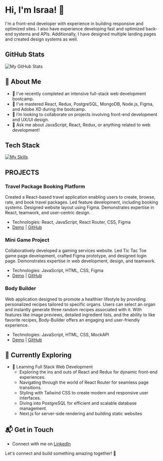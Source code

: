
<!--
**Esra-Alhussain/Esra-Alhussain** is a ✨ _special_ ✨ repository because its `README.md` (this file) appears on your GitHub profile.

Here are some ideas to get you started:

- 🔭 I’m currently working on ...
- 🌱 I’m currently learning ...
- 👯 I’m looking to collaborate on ...
- 🤔 I’m looking for help with ...
- 💬 Ask me about ...
- 📫 How to reach me: ...
- 😄 Pronouns: ...
- ⚡ Fun fact: ...
-->

<!--
**Esra-Alhussain/Esra-Alhussain** is a ✨ _special_ ✨ repository because its `README.md` (this file) appears on your GitHub profile.
-->

# Hi, I'm Israa! 👋

I'm a front-end developer with experience in building responsive and optimized sites. I also have experience developing fast and optimized back-end systems and APIs. Additionally, I have designed multiple landing pages and created design systems as well.

## GitHub Stats
![My GitHub Stats](https://github-readme-stats.vercel.app/api?username=Esra-Alhussain&show_icons=true&theme=radical)


## 🚀 About Me

- 🔭 I've recently completed an intensive full-stack web development bootcamp.
- 🌱 I've mastered React, Redux, PostgreSQL, MongoDB, Node.js, Figma, and Adobe XD during the bootcamp.
- 👯 I’m looking to collaborate on projects involving front-end development and UX/UI design.
- 💬 Ask me about JavaScript, React, Redux, or anything related to web development!

## Tech Stack
[![My Skills](https://skillicons.dev/icons?i=js,html,css,react,redux,postgresql,mongodb,node.js,figma,xd)](https://skillicons.dev)


## PROJECTS

### Travel Package Booking Platform
Created a React-based travel application enabling users to create, browse, rate, and book travel packages. Led feature development, including booking systems. Designed website layout using Figma. Demonstrates expertise in React, teamwork, and user-centric design.
- Technologies: React, JavaScript, React Router, CSS, Figma
- [Demo](#) | [GitHub](#)

### Mini Game Project
Collaboratively developed a gaming services website. Led Tic Tac Toe game page development, crafted Figma prototype, and designed login page. Demonstrates expertise in web development, design, and teamwork.
- Technologies: JavaScript, HTML, CSS, Figma
- [Demo](#) | [GitHub](#)

### Body Builder
Web application designed to promote a healthier lifestyle by providing personalized recipes tailored to specific organs. Users can select an organ and instantly generate three random recipes associated with it. With features like image previews, detailed ingredient lists, and the ability to like favorite recipes, Body-Builder offers an engaging and user-friendly experience.
- Technologies: JavaScript, HTML, CSS, MockAPI
- [Demo](#) | [GitHub](#)

## 🌱 Currently Exploring

- 🚀 Learning Full Stack Web Development
  - Exploring the ins and outs of React and Redux for dynamic front-end experiences.
  - Navigating through the world of React Router for seamless page transitions.
  - Styling with Tailwind CSS to create modern and responsive user interfaces.
  - Diving into PostgreSQL for efficient and scalable database management.
  - Next.js for server-side rendering and building static websites

## 📬 Get in Touch

- Connect with me on [LinkedIn](www.linkedin.com/in/esraa-alhussain-997ab789)

Let's connect and build something amazing together! 🚀
